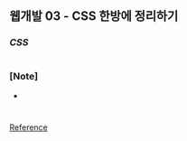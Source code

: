 ## 웹개발 03 - CSS 한방에 정리하기

### _CSS_

#

### [Note]

-

#

[Reference](https://www.youtube.com/watch?v=_JxwNCUy_yU&list=PLEOnZ6GeucBWCR_eYjmKuFykGAQylAl9M&index=3)
